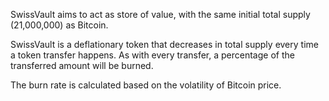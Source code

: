 SwissVault aims to act as store of value, with the same initial total supply (21,000,000) as Bitcoin.

SwissVault is a deflationary token that decreases in total supply every time a token transfer happens. As with every transfer, a percentage of the transferred amount will be burned. 

The burn rate is calculated based on the volatility of Bitcoin price.